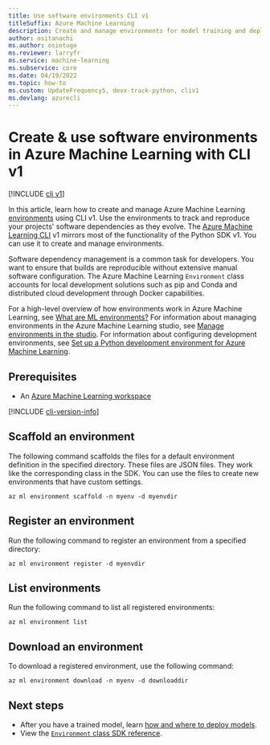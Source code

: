 ```yaml
---
title: Use software environments CLI v1
titleSuffix: Azure Machine Learning
description: Create and manage environments for model training and deployment with CLI v1. Manage Python packages and other settings for the environment.
author: ositanachi
ms.author: osiotugo
ms.reviewer: larryfr
ms.service: machine-learning
ms.subservice: core
ms.date: 04/19/2022
ms.topic: how-to
ms.custom: UpdateFrequency5, devx-track-python, cliv1
ms.devlang: azurecli
---
```


# Create & use software environments in Azure Machine Learning with CLI v1

[!INCLUDE [cli v1](../includes/machine-learning-cli-v1.md)]


In this article, learn how to create and manage Azure Machine Learning [environments](/python/api/azureml-core/azureml.core.environment.environment) using CLI v1. Use the environments to track and reproduce your projects' software dependencies as they evolve. The [Azure Machine Learning CLI](reference-azure-machine-learning-cli.md) v1 mirrors most of the functionality of the Python SDK v1. You can use it to create and manage environments.

Software dependency management is a common task for developers. You want to ensure that builds are reproducible without extensive manual software configuration. The Azure Machine Learning `Environment` class accounts for local development solutions such as pip and Conda and distributed cloud development through Docker capabilities.

For a high-level overview of how environments work in Azure Machine Learning, see [What are ML environments?](../concept-environments.md) For information about managing environments in the Azure Machine Learning studio, see [Manage environments in the studio](../how-to-manage-environments-in-studio.md). For information about configuring development environments, see [Set up a Python development environment for Azure Machine Learning](how-to-configure-environment.md).

## Prerequisites

* An [Azure Machine Learning workspace](../quickstart-create-resources.md)

[!INCLUDE [cli-version-info](../includes/machine-learning-cli-v1-deprecation.md)]

## Scaffold an environment

The following command scaffolds the files for a default environment definition in the specified directory. These files are JSON files. They work like the corresponding class in the SDK. You can use the files to create new environments that have custom settings. 

```azurecli-interactive
az ml environment scaffold -n myenv -d myenvdir
```

## Register an environment

Run the following command to register an environment from a specified directory:

```azurecli-interactive
az ml environment register -d myenvdir
```

## List environments

Run the following command to list all registered environments:

```azurecli-interactive
az ml environment list
```

## Download an environment

To download a registered environment, use the following command:

```azurecli-interactive
az ml environment download -n myenv -d downloaddir
```

## Next steps

* After you have a trained model, learn [how and where to deploy models](how-to-deploy-and-where.md).
* View the [`Environment` class SDK reference](/python/api/azureml-core/azureml.core.environment%28class%29).
